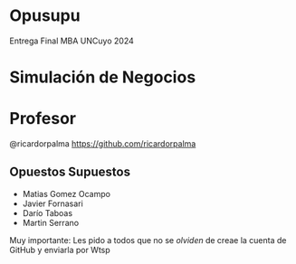# Opusupu
Entrega Final MBA UNCuyo 2024 
# Simulación de Negocios

# Profesor
@ricardorpalma
https://github.com/ricardorpalma

## Opuestos Supuestos

* Matias Gomez Ocampo
* Javier Fornasari
* Darío Taboas
* Martin Serrano

Muy importante: Les pido a todos que no se *olviden* de creae la cuenta de GitHub y enviarla por Wtsp
